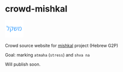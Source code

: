 # crowd-mishkal


<img src="./logo.svg" width=60> 

Crowd source website for [mishkal](https://github.com/thewh1teagle/mishkal) project (Hebrew G2P) 

Goal: marking `atmaha` (`stress`) and `shva na`

Will publish soon.

